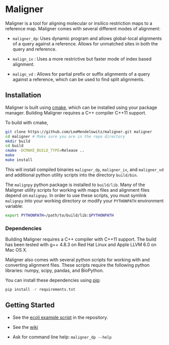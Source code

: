 # Maligner

Maligner is a tool for aligning molecular or insilico restriction maps to a reference map. Maligner comes with several different modes of alignment:

 - `maligner_dp`: Uses dynamic program and allows global-local alignments of a query against a reference. Allows for unmatched sites in both the query and reference.

 - `malign_ix` : Uses a more restrictive but faster mode of index based alignment.

 - `malign_vd` : Allows for partial prefix or suffix alignments of a query against a reference, which can be used to find split alignments.
 

## Installation

Maligner is built using [cmake](https://cmake.org/download/), which can be installed using your package manager. Building Maligner requires a C++ compiler C++11 support.

To build with cmake,  

```bash
git clone https://github.com/LeeMendelowitz/maligner.git maligner
cd maligner # Make sure you are in the repo directory
mkdir build
cd build
cmake -DCMAKE_BUILD_TYPE=Release ..
make
make install
```

This will install compiled binaries `maligner_dp`, `maligner_ix`, and `maligner_vd` and additional python utility scripts into the directory `build/bin`.

The `malignpy` python package is installed to `build/lib`. Many of the Maligner utility scripts for working with maps files and alignment files depend on `malignpy`. In order to use these scripts, you must symlink `malignpy` into your working directory or modify your `PYTHONPATH` environment variable:

```bash
export PYTHONPATH=/path/to/build/lib:$PYTHONPATH
```

### Dependencies

Building Maligner requires a C++ compiler with C++11 support. The build has been
tested with g++ 4.8.3 on Red Hat Linux and Apple LLVM 6.0 on Mac OS X.

Maligner also comes with several python scripts for working
with and converting alignment files. These scripts require the following python libraries: numpy, scipy, pandas, and BioPython.

You can install these dependencies using [pip](https://pip.pypa.io/en/stable/):

```bash
pip install -r requirements.txt
```

## Getting Started

 - See the [ecoli example script](https://github.com/LeeMendelowitz/maligner/blob/master/examples/ecoli_example.sh) in the repository.

 - See the [wiki](https://github.com/LeeMendelowitz/maligner/wiki)

 - Ask for command line help: `maligner_dp --help`

